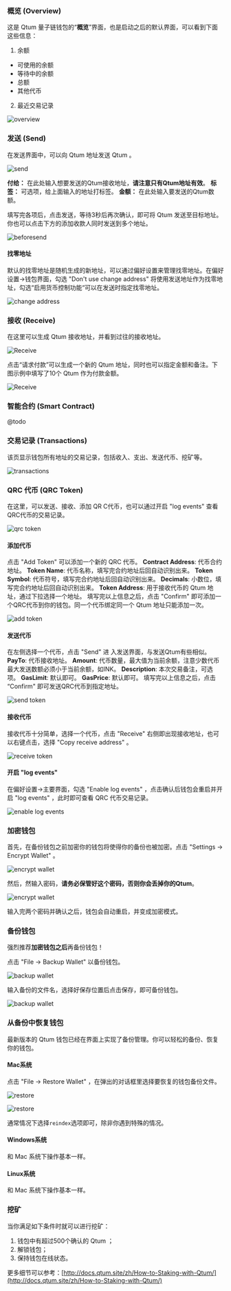 ### 概览 (Overview)

这是 Qtum 量子链钱包的“**概览**”界面，也是启动之后的默认界面，可以看到下面这些信息：

1. 余额

- 可使用的余额
- 等待中的余额
- 总额
- 其他代币

2. 最近交易记录

![overview](overview.png)


### 发送 (Send)

在发送界面中，可以向 Qtum 地址发送 Qtum 。

![send](send.png)

**付给：** 在此处输入想要发送的Qtum接收地址，**请注意只有Qtum地址有效**。
**标签：** 可选项，给上面输入的地址打标签。
**金额：** 在此处输入要发送的Qtum数额。

填写完各项后，点击发送，等待3秒后再次确认，即可将 Qtum 发送至目标地址。你也可以点击下方的添加收款人同时发送到多个地址。

![beforesend](beforesend.png)

#### 找零地址

默认的找零地址是随机生成的新地址，可以通过偏好设置来管理找零地址。在偏好设置->钱包界面，勾选 "Don't use change address" 将使用发送地址作为找零地址，勾选“启用货币控制功能“可以在发送时指定找零地址。

![change address](change-address.png)

### 接收 (Receive)

在这里可以生成 Qtum 接收地址，并看到过往的接收地址。

![Receive](receive-1.png)

点击“请求付款”可以生成一个新的 Qtum 地址，同时也可以指定金额和备注。下图示例中填写了10个 Qtum 作为付款金额。

![Receive](receive-2.png)


### 智能合约 (Smart Contract)

@todo


### 交易记录 (Transactions)

该页显示钱包所有地址的交易记录，包括收入、支出、发送代币、挖矿等。

![transactions](transactions.png)


### QRC 代币 (QRC Token)

在这里，可以发送、接收、添加 QR C代币，也可以通过开启 "log events" 查看QRC代币的交易记录。

![qrc token](qrc.png)

#### 添加代币
点击 "Add Token" 可以添加一个新的 QRC 代币。
**Contract Address**: 代币合约地址。
**Token Name**: 代币名称，填写完合约地址后回自动识别出来。
**Token Symbol**:  代币符号，填写完合约地址后回自动识别出来。
**Decimals**: 小数位，填写完合约地址后回自动识别出来。
**Token Address**: 用于接收代币的 Qtum 地址，通过下拉选择一个地址。
填写完以上信息之后，点击 "Confirm" 即可添加一个QRC代币到你的钱包。同一个代币绑定同一个 Qtum 地址只能添加一次。

![add token](add-token.png)

#### 发送代币
在左侧选择一个代币，点击 "Send" 进 入发送界面，与发送Qtum有些相似。
**PayTo**: 代币接收地址。
**Amount**: 代币数量，最大值为当前余额，注意少数代币最大发送数额必须小于当前余额，如INK。
**Description**:  本次交易备注，可选项。
**GasLimit**: 默认即可。
**GasPrice**: 默认即可。
填写完以上信息之后，点击 “Confirm" 即可发送QRC代币到指定地址。

![send token](send-token.png)

#### 接收代币
接收代币十分简单，选择一个代币，点击 "Receive" 右侧即出现接收地址，也可以右键点击，选择 "Copy receive address" 。

![receive token](receive-token.png)

#### 开启 "log events"
在偏好设置->主要界面，勾选 "Enable log events" ，点击确认后钱包会重启并开启 "log events" ，此时即可查看 QRC 代币交易记录。

![enable log events](enable-log-events.png)


### 加密钱包

首先，在备份钱包之前加密你的钱包将使得你的备份也被加密。点击 "Settings -> Encrypt Wallet" 。

![encrypt wallet](encrypt-1.png)

然后，然输入密码，**请务必保管好这个密码，否则你会丢掉你的Qtum**。

![encrypt wallet](encrypt-2.png)

输入完两个密码并确认之后，钱包会自动重启，并变成加密模式。


### 备份钱包

强烈推荐**加密钱包之后**再备份钱包！

点击 "File -> Backup Wallet" 以备份钱包。

![backup wallet](backup-1.png)

输入备份的文件名，选择好保存位置后点击保存，即可备份钱包。

![backup wallet](backup-2.png)


### 从备份中恢复钱包

最新版本的 Qtum 钱包已经在界面上实现了备份管理。你可以轻松的备份、恢复你的钱包。
​

#### Mac系统

点击 "File ->  Restore Wallet" ，在弹出的对话框里选择要恢复的钱包备份文件。

![restore](restore-1.png)

![restore](restore-2.png)

通常情况下选择```reindex```选项即可，除非你遇到特殊的情况。


#### Windows系统

和 Mac 系统下操作基本一样。


#### Linux系统

和 Mac 系统下操作基本一样。


### 挖矿

当你满足如下条件时就可以进行挖矿：

1. 钱包中有超过500个确认的 Qtum ；
2. 解锁钱包；
3. 保持钱包在线状态。

更多细节可以参考：[http://docs.qtum.site/zh/How-to-Staking-with-Qtum/](http://docs.qtum.site/zh/How-to-Staking-with-Qtum/)